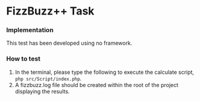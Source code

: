 FizzBuzz++ Task
===============================

### Implementation

This test has been developed using no framework.

### How to test

1. In the terminal, please type the following to execute the calculate script, `php src/Script/index.php`.
2. A fizzbuzz.log file should be created within the root of the project displaying the results.
